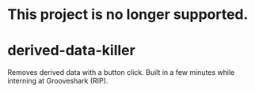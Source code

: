 # This project is no longer supported.

derived-data-killer
===================

Removes derived data with a button click. Built in a few minutes while interning at Grooveshark (RIP).
